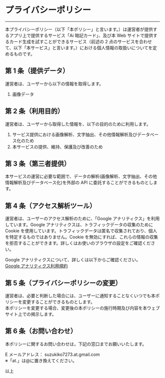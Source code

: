 # プライバシーポリシー

---

本プライバシーポリシー（以下「本ポリシー」と言います。）は運営者が提供するアプリ上で提供するサービス「Ai 暗記カード」、及び本 Web サイトで提供するカード生成を試すことができるサービス（前述の 2 点のサービスを合わせて、以下「本サービス」と言います。）における個人情報の取扱いについてを定めるものです。

## 第 1 条（提供データ）

運営者は、ユーザーから以下の情報を取得します。

1. 画像データ

## 第 2 条（利用目的）

運営者は、ユーザーから取得した情報を、以下の目的のために利用します。

1. サービス提供における画像解析、文字抽出、その他情報解析及びデータベース化のため
2. 本サービスの提供、維持、保護及び改善のため

## 第 3 条（第三者提供）

本サービスの運営に必要な範囲で、データの解析(画像解析、文字抽出、その他情報解析及びデータベース化)を外部の API に委託することができるものとします。

## 第 4 条（アクセス解析ツール）

運営者は、ユーザーのアクセス解析のために、「Google アナリティクス」を利用しています。Google アナリティクスは、トラフィックデータの収集のために Cookie を使用しています。トラフィックデータは匿名で収集されており、個人を特定するものではありません。Cookie を無効にすれば、これらの情報の収集を拒否することができます。詳しくはお使いのブラウザの設定をご確認ください。

Google アナリティクスについて、詳しくは以下からご確認ください。  
[Google アナリティクス利用規約](https://marketingplatform.google.com/about/analytics/terms/jp/)

## 第 5 条（プライバシーポリシーの変更）

運営者は、必要と判断した場合には、ユーザーに通知することなくいつでも本ポリシーを変更することができるものとします。  
本ポリシーを変更する場合、変更後の本ポリシーの施行時期及び内容を本ウェブサイト上での掲示します。

## 第 6 条（お問い合わせ）

本ポリシーに関するお問い合わせは，下記の窓口までお願いいたします。

E メールアドレス： suzukiko7273.at.gmail.com  
※「at.」は@に置き換えてください。

以上
